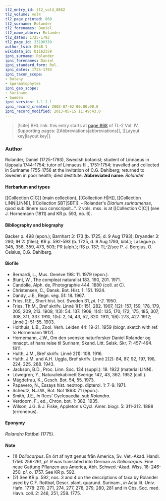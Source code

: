 ```yaml
---
tl2_entry_id: tl2_vol4_0882
tl2_volume: vol4
tl2_page_printed: 868
tl2_surname: Rolander
tl2_forenames: Daniel
tl2_name_abbrev: Rolander
tl2_dates: 1725-1793
tl2_page_id: 33190339
author_lsid: 8548-1
wikidata_id: Q1162358
ipni_surname: Rolander
ipni_forenames: Daniel
ipni_standard_form: Rol.
ipni_dates: 1725-1793
ipni_taxon_scope: 
- Botany
- Spermatophytes
ipni_geo_scope: 
- Suriname
- Sweden
ipni_version: 1.1.1.1
ipni_record_created: 2003-07-02 00:00:00.0
ipni_record_modified: 2013-05-15 11:49:43.0
---
```



> [!cite] BHL link: this entry starts at [page 868](https://www.biodiversitylibrary.org/page/33190339) of TL-2 Vol. IV.
> Supporting pages: [[Abbreviations|abbreviations]], [[Layout key|layout key]].

### Author

Rolander, Daniel (1725-1793), Swedish botanist; student of Linnaeus in Uppsala 1744-1754; tutor of Linnaeus fil., 1751-1754; travelled and collected in Suriname 1755-1756 at the invitation of C.G. Dahlberg; returned to Sweden in poor health; died destitute. 
**Abbreviated name**: *Rolander*

#### Herbarium and types

[[Collection C|C]] (main collection), [[Collection H|H]], [[Collection LINN|LINN]], [[Collection SBT|SBT]]. – Rolander's *Diarium surinamense*, quod sub itinere suo conscripsit...". 2 vols. mss. is at [[Collection C|C]] (see J. Hornemann (1811) and KR p. 593, no. 6).

#### Bibliography and biography

Backer p. 498 (epon.); Barnhart 3: 173 (b. 1725, d. 9 Aug 1793); Dryander 3: 290; IH 2: (files); KR p. 592-593 (b. 1725, d. 9 Aug 1793, bibl.); Lasègue p. 345, 358, 359, 473, 503; PR (alph.); RS p. 137; TL-2/see P. J. Bergius, O. Celsius, C.G. Dahlberg.

#### Biofile

- Bernardi, L., Mus. Genève 198: 11. 1979 (epon.).
- Blunt, W., The compleat naturalist 183, 190, 201. 1971.
- Candolle, Alph. de, Photographie 444. 1880 (coll. at C).
- Christensen, C., Dansk. Bot. Hist. 1: 151. 1924.
- Dandy, J.E., Regn. veg. 51: 18. 1967.
- Fries, R.E., Short hist. bot. Sweden 31, *pl. 1-2.* 1950.
- Fries, Th.M., Bref skrifv. Linné 1(1): 151, 282. 1907, 1(2): 157, 159, 178, 179, 205, 209, 213. 1908, 1(3): 54. 137. 1909, 1(4): 135, 170, 172, 175, 185, 307, 308, 311, 337. 1910, 1(5): 2, 14, 43, 52, 320. 1911, 1(6): 273, 427. 1912; Linné 2: 51-55. 1903.
- Holthuis, L.B., Zool. Verh. Leiden 44: 19-21. 1959 (biogr. sketch with ref. to Hornemann 1912).
- Hornemann, J.W., Om den svenske naturforsker Daniel Rolander og mnscpt. af hans reise til Surinam, Skand. Litt. Selsk. Skr. 7: 457-494. 1811.
- Hulth, J.M., Bref skrifv. Linné 2(1): 108. 1916.
- Hulth, J.M. and A.H. Uggla, Bref skrifv. Linné 2(2): 84, 87, 92, 197, 198, 224, 225. 288. 1943.
- Jackson, B.D., Proc. Linn. Soc. 134 (suppl.): 19. 1922 (material LINN).
- Löwegren, Y., Naturaliekabinett Sverige 142, 43, 362. 1952 (coll.).
- Mägdefrau, K., Gesch. Bot. 54, 55. 1973.
- Papavero, N., Essays hist. neotrop. dipterol. 1: 7-9. 1971.
- Scheutz, N.J.W., Bot. Not 1863: 71 (epon.).
- Smith, J.E., *in* Rees' Cyclopaedia, sub *Rolandra*.
- Verdoorn, F., ed., Chron. bot. 1: 382. 1935.
- Wilson, J.G. & J. Fiske, Appleton's Cycl. Amer. biogr. 5: 311-312. 1888 (erroneous).

#### Eponymy

*Rolandra* Rottbøl (1775).

#### Note

- (1) *Doliocarpus*. En ört af nytt genus från America, Sv. Vet.-Akad. Handl. 1756: 256-261, *pl. 9* was translated into German as *Doliocarpus*. Eine neue Gattung Pflanzen aus America, Abh. Schwed.-Akad. Wiss. 18: 246-250. *pl*. o. 1757. See KR p. 592.
- (2) See KR p. 592, nos. 3 and 4 on the descriptions of taxa by Rolander used by C.F. Rottbøl, Descr. plant. quarund. Surinam., *in* Acta lit. Univ. Hafn. 1778: 270, 271, 274, 277, 278, 279, 280, 281 and in Obs. Soc. med. Havn. coll. 2: 248, 251, 258. 1775.

